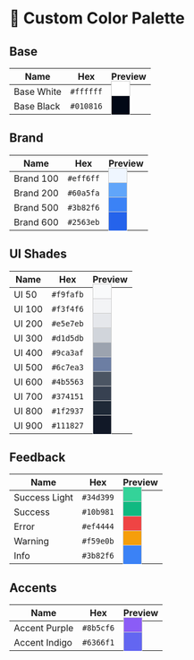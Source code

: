 # 🎨 Custom Color Palette

## Base

| Name       | Hex       | Preview                                                                                    |
| ---------- | --------- | ------------------------------------------------------------------------------------------ |
| Base White | `#ffffff` | <span style="background-color:#ffffff; padding:0.5em 1em; border:1px solid #ccc;"> </span> |
| Base Black | `#010816` | <span style="background-color:#010816; padding:0.5em 1em; border:1px solid #ccc;"> </span> |

## Brand

| Name      | Hex       | Preview                                                                                    |
| --------- | --------- | ------------------------------------------------------------------------------------------ |
| Brand 100 | `#eff6ff` | <span style="background-color:#eff6ff; padding:0.5em 1em; border:1px solid #ccc;"> </span> |
| Brand 200 | `#60a5fa` | <span style="background-color:#60a5fa; padding:0.5em 1em; border:1px solid #ccc;"> </span> |
| Brand 500 | `#3b82f6` | <span style="background-color:#3b82f6; padding:0.5em 1em; border:1px solid #ccc;"> </span> |
| Brand 600 | `#2563eb` | <span style="background-color:#2563eb; padding:0.5em 1em; border:1px solid #ccc;"> </span> |

## UI Shades

| Name   | Hex       | Preview                                                                                    |
| ------ | --------- | ------------------------------------------------------------------------------------------ |
| UI 50  | `#f9fafb` | <span style="background-color:#f9fafb; padding:0.5em 1em; border:1px solid #ccc;"> </span> |
| UI 100 | `#f3f4f6` | <span style="background-color:#f3f4f6; padding:0.5em 1em; border:1px solid #ccc;"> </span> |
| UI 200 | `#e5e7eb` | <span style="background-color:#e5e7eb; padding:0.5em 1em; border:1px solid #ccc;"> </span> |
| UI 300 | `#d1d5db` | <span style="background-color:#d1d5db; padding:0.5em 1em; border:1px solid #ccc;"> </span> |
| UI 400 | `#9ca3af` | <span style="background-color:#9ca3af; padding:0.5em 1em; border:1px solid #ccc;"> </span> |
| UI 500 | `#6c7ea3` | <span style="background-color:#6c7ea3; padding:0.5em 1em; border:1px solid #ccc;"> </span> |
| UI 600 | `#4b5563` | <span style="background-color:#4b5563; padding:0.5em 1em; border:1px solid #ccc;"> </span> |
| UI 700 | `#374151` | <span style="background-color:#374151; padding:0.5em 1em; border:1px solid #ccc;"> </span> |
| UI 800 | `#1f2937` | <span style="background-color:#1f2937; padding:0.5em 1em; border:1px solid #ccc;"> </span> |
| UI 900 | `#111827` | <span style="background-color:#111827; padding:0.5em 1em; border:1px solid #ccc;"> </span> |

## Feedback

| Name          | Hex       | Preview                                                                                    |
| ------------- | --------- | ------------------------------------------------------------------------------------------ |
| Success Light | `#34d399` | <span style="background-color:#34d399; padding:0.5em 1em; border:1px solid #ccc;"> </span> |
| Success       | `#10b981` | <span style="background-color:#10b981; padding:0.5em 1em; border:1px solid #ccc;"> </span> |
| Error         | `#ef4444` | <span style="background-color:#ef4444; padding:0.5em 1em; border:1px solid #ccc;"> </span> |
| Warning       | `#f59e0b` | <span style="background-color:#f59e0b; padding:0.5em 1em; border:1px solid #ccc;"> </span> |
| Info          | `#3b82f6` | <span style="background-color:#3b82f6; padding:0.5em 1em; border:1px solid #ccc;"> </span> |

## Accents

| Name          | Hex       | Preview                                                                                    |
| ------------- | --------- | ------------------------------------------------------------------------------------------ |
| Accent Purple | `#8b5cf6` | <span style="background-color:#8b5cf6; padding:0.5em 1em; border:1px solid #ccc;"> </span> |
| Accent Indigo | `#6366f1` | <span style="background-color:#6366f1; padding:0.5em 1em; border:1px solid #ccc;"> </span> |
